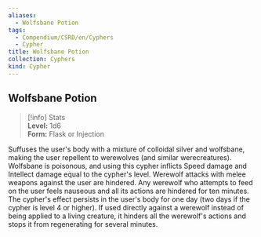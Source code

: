 ```yaml
---
aliases:
  - Wolfsbane Potion
tags:
  - Compendium/CSRD/en/Cyphers
  - Cypher
title: Wolfsbane Potion
collection: Cyphers
kind: Cypher
---
```

## Wolfsbane Potion  
>[!info] Stats  
> **Level:** 1d6  
> **Form:** Flask or Injection
  
Suffuses the user's body with a mixture of colloidal silver and wolfsbane, making the user repellent to werewolves (and similar werecreatures). Wolfsbane is poisonous, and using this cypher inflicts Speed damage and Intellect damage equal to the cypher's level. Werewolf attacks with melee weapons against the user are hindered. Any werewolf who attempts to feed on the user feels nauseous and all its actions are hindered for ten minutes. The cypher's effect persists in the user's body for one day (two days if the cypher is level 4 or higher). If used directly against a werewolf instead of being applied to a living creature, it hinders all the werewolf's actions and stops it from regenerating for several minutes.